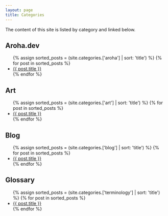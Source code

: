 ```yaml
---
layout: page
title: Categories
---
```


The content of this site is listed by category and linked below.

<h2>Aroha.dev</h2>

 <ul>
 {% assign sorted_posts = (site.categories.['aroha'] | sort: 'title') %}
{% for post in sorted_posts %}
  <li>
    <a href="{{ post.url }}">{{ post.title }}</a>
  </li>
{% endfor %}
</ul>

<h2>Art</h2>

 <ul>
 {% assign sorted_posts = (site.categories.['art'] | sort: 'title') %}
{% for post in sorted_posts %}
  <li>
    <a href="{{ post.url }}">{{ post.title }}</a>
  </li>
{% endfor %}
</ul>

<h2>Blog</h2>

 <ul>
 {% assign sorted_posts = (site.categories.['blog'] | sort: 'title') %}
{% for post in sorted_posts %}
  <li>
    <a href="{{ post.url }}">{{ post.title }}</a>
  </li>
{% endfor %}
</ul>

<h2>Glossary</h2>

 <ul>
 {% assign sorted_posts = (site.categories.['terminology'] | sort: 'title') %}
{% for post in sorted_posts %}
  <li>
    <a href="{{ post.url }}">{{ post.title }}</a>
  </li>
{% endfor %}
</ul>
